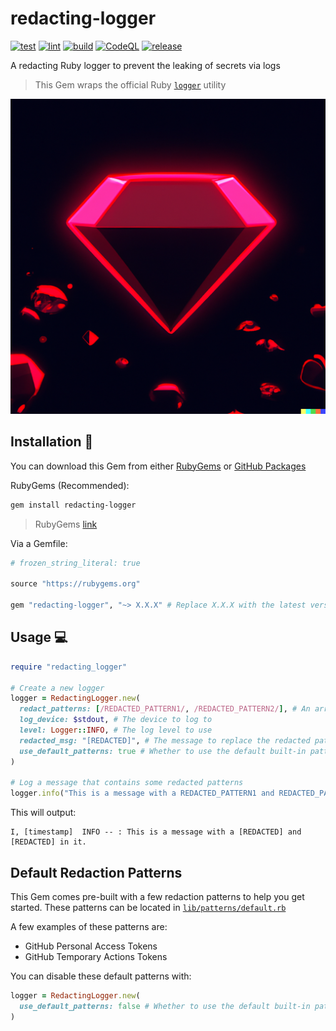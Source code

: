 # redacting-logger

[![test](https://github.com/GrantBirki/redacting-logger/actions/workflows/test.yml/badge.svg)](https://github.com/GrantBirki/redacting-logger/actions/workflows/test.yml) [![lint](https://github.com/GrantBirki/redacting-logger/actions/workflows/lint.yml/badge.svg)](https://github.com/GrantBirki/redacting-logger/actions/workflows/lint.yml) [![build](https://github.com/GrantBirki/redacting-logger/actions/workflows/build.yml/badge.svg)](https://github.com/GrantBirki/redacting-logger/actions/workflows/build.yml) [![CodeQL](https://github.com/GrantBirki/redacting-logger/actions/workflows/codeql-analysis.yml/badge.svg)](https://github.com/GrantBirki/redacting-logger/actions/workflows/codeql-analysis.yml) [![release](https://github.com/GrantBirki/redacting-logger/actions/workflows/release.yml/badge.svg)](https://github.com/GrantBirki/redacting-logger/actions/workflows/release.yml)

A redacting Ruby logger to prevent the leaking of secrets via logs

> This Gem wraps the official Ruby [`logger`](https://github.com/ruby/logger) utility

![Gem](docs/assets/gem.png)

## Installation 💎

You can download this Gem from either [RubyGems](https://rubygems.org/gems/redacting-logger) or [GitHub Packages](https://github.com/GrantBirki/redacting-logger/pkgs/rubygems/redacting-logger)

RubyGems (Recommended):

```bash
gem install redacting-logger
```

> RubyGems [link](https://rubygems.org/gems/redacting-logger)

Via a Gemfile:

```ruby
# frozen_string_literal: true

source "https://rubygems.org"

gem "redacting-logger", "~> X.X.X" # Replace X.X.X with the latest version
```

## Usage 💻

```ruby
require "redacting_logger"

# Create a new logger
logger = RedactingLogger.new(
  redact_patterns: [/REDACTED_PATTERN1/, /REDACTED_PATTERN2/], # An array of Regexp patterns to redact from the logs
  log_device: $stdout, # The device to log to
  level: Logger::INFO, # The log level to use
  redacted_msg: "[REDACTED]", # The message to replace the redacted patterns with
  use_default_patterns: true # Whether to use the default built-in patterns or not
)

# Log a message that contains some redacted patterns
logger.info("This is a message with a REDACTED_PATTERN1 and REDACTED_PATTERN2 in it.")
```

This will output:

```text
I, [timestamp]  INFO -- : This is a message with a [REDACTED] and [REDACTED] in it.
```

## Default Redaction Patterns

This Gem comes pre-built with a few redaction patterns to help you get started. These patterns can be located in [`lib/patterns/default.rb`](lib/patterns/default.rb)

A few examples of these patterns are:

- GitHub Personal Access Tokens
- GitHub Temporary Actions Tokens

You can disable these default patterns with:

```ruby
logger = RedactingLogger.new(
  use_default_patterns: false # Whether to use the default built-in patterns or not
)
```
